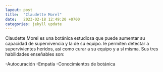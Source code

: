 ```yaml
---
layout: post
title:  "Claudette Morel"
date:   2023-02-18 12:49:20 +0700
categories: jekyll update
---
```

Claudette Morel es una botánica estudiosa que puede aumentar su capacidad de supervivencia y la de su equipo. le permiten detectar a supervivientes heridos, así como curar a su equipo y a sí misma. Sus tres habilidades enseñables son:

-Autocuración
-Empatía
-Conocimientos de botánica
